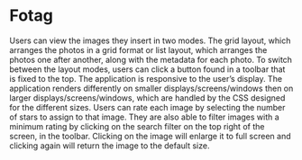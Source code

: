 # Fotag

Users can view the images they insert in two modes. The grid layout, which arranges the photos in a grid format or list layout, which arranges the photos one after another, along with the metadata for each photo. To switch between the layout modes, users can click a button found in a toolbar that is fixed to the top. The application is responsive to the user’s display.
The application renders differently on smaller displays/screens/windows then on larger displays/screens/windows, which are handled by the CSS designed for the different sizes.
Users can rate each image by selecting the number of stars to assign to that image. They are also able to filter images with a minimum rating by clicking on the search filter on the top right of the screen, in the toolbar.
Clicking on the image will enlarge it to full screen and clicking again will return the image to the default size.
